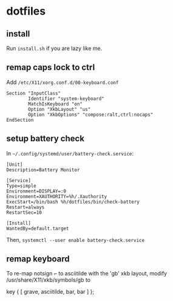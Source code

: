 # dotfiles

## install
Run `install.sh` if you are lazy like me.

## remap caps lock to ctrl

Add `/etc/X11/xorg.conf.d/00-keyboard.conf`
```
Section "InputClass"
        Identifier "system-keyboard"
        MatchIsKeyboard "on"
        Option "XkbLayout" "us"
        Option "XkbOptions" "compose:ralt,ctrl:nocaps"
EndSection
```


## setup battery check
In `~/.config/systemd/user/battery-check.service`:

```
[Unit]
Description=Battery Monitor

[Service]
Type=simple
Environment=DISPLAY=:0
Environment=XAUTHORITY=%h/.Xauthority
ExecStart=/bin/bash %h/dotfiles/bin/check-battery
Restart=always
RestartSec=10

[Install]
WantedBy=default.target
```

Then, `systemctl --user enable battery-check.service`


## remap keyboard

To re-map notsign ⌐ to asciitilde with the 'gb' xkb layout, modify
/usr/share/X11/xkb/symbols/gb to

key <TLDE>  { [     grave,    asciitilde,          bar,          bar ]      };

